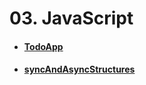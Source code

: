 # 03. JavaScript
- #### [TodoApp](https://github.com/mfurkanayhan/senior-dotnet-developer-roadmap/tree/main/04.Frontend/03.JavaScript/TodoApp)
- #### [syncAndAsyncStructures](https://github.com/mfurkanayhan/senior-dotnet-developer-roadmap/tree/main/04.Frontend/03.JavaScript/syncAndAsyncStructures)